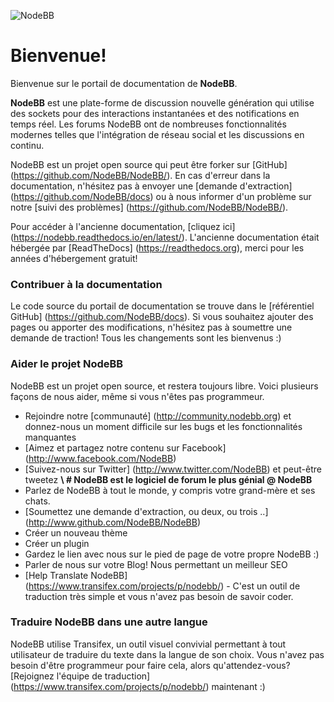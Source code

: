 ![NodeBB](https://i.imgur.com/zgeX2Jz.png)

# Bienvenue!

Bienvenue sur le portail de documentation de **NodeBB**.

**NodeBB** est une plate-forme de discussion nouvelle génération qui utilise des sockets pour des interactions instantanées et des notifications en temps réel. Les forums NodeBB ont de nombreuses fonctionnalités modernes telles que l'intégration de réseau social et les discussions en continu.

NodeBB est un projet open source qui peut être forker sur [GitHub] (https://github.com/NodeBB/NodeBB/). En cas d'erreur dans la documentation, n'hésitez pas à envoyer une [demande d'extraction] (https://github.com/NodeBB/docs) ou à nous informer d'un problème sur notre [suivi des problèmes] (https://github.com/NodeBB/NodeBB/).

Pour accéder à l'ancienne documentation, [cliquez ici] (https://nodebb.readthedocs.io/en/latest/). L'ancienne documentation était hébergée par [ReadTheDocs] (https://readthedocs.org), merci pour les années d'hébergement gratuit!

### Contribuer à la documentation

Le code source du portail de documentation se trouve dans le [référentiel GitHub] (https://github.com/NodeBB/docs). Si vous souhaitez ajouter des pages ou apporter des modifications, n'hésitez pas à
soumettre une demande de traction! Tous les changements sont les bienvenus :)

### Aider le projet NodeBB

NodeBB est un projet open source, et restera toujours libre. Voici plusieurs façons de nous aider, même si vous n'êtes pas programmeur.

- Rejoindre notre [communauté] (http://community.nodebb.org) et donnez-nous un moment difficile sur les bugs et les fonctionnalités manquantes
- [Aimez et partagez notre contenu sur Facebook] (http://www.facebook.com/NodeBB)
- [Suivez-nous sur Twitter] (http://www.twitter.com/NodeBB) et peut-être tweetez **\ # NodeBB est le logiciel de forum le plus génial @ NodeBB**
- Parlez de NodeBB à tout le monde, y compris votre grand-mère et ses chats.
- [Soumettez une demande d'extraction, ou deux, ou trois ..] (http://www.github.com/NodeBB/NodeBB)
- Créer un nouveau thème
- Créer un plugin
- Gardez le lien avec nous sur le pied de page de votre propre NodeBB :)
- Parler de nous sur votre Blog! Nous permettant un meilleur SEO
- [Help Translate NodeBB] (https://www.transifex.com/projects/p/nodebb/) - C'est un outil de traduction très simple et vous n'avez pas besoin de savoir coder.

### Traduire NodeBB dans une autre langue

NodeBB utilise Transifex, un outil visuel convivial permettant à tout utilisateur de traduire du texte dans la langue de son choix. Vous n'avez pas besoin d'être programmeur pour faire cela, alors qu'attendez-vous? [Rejoignez l'équipe de traduction] (https://www.transifex.com/projects/p/nodebb/) maintenant :)